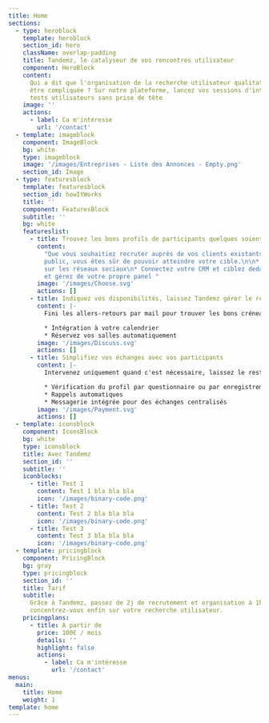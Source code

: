 ```yaml
---
title: Home
sections:
  - type: heroblock
    template: heroblock
    section_id: hero
    className: overlap-padding
    title: Tandemz, le catalyseur de vos rencontres utilisateur
    component: HeroBlock
    content:
      Qui a dit que l'organisation de la recherche utilisateur qualitative devait
      être compliquée ? Sur notre plateforme, lancez vos sessions d'interviews et de
      tests utilisateurs sans prise de tête
    image: ''
    actions:
      - label: Ca m'intéresse
        url: '/contact'
  - template: imageblock
    component: ImageBlock
    bg: white
    type: imageblock
    image: '/images/Entreprises - Liste des Annonces - Empty.png'
    section_id: Image
  - type: featuresblock
    template: featuresblock
    section_id: howItWorks
    title: ''
    component: FeaturesBlock
    subtitle: ''
    bg: white
    featureslist:
      - title: Trouvez les bons profils de participants quelques soient vos critères
        content:
          "Que vous souhaitiez recruter auprès de vos clients existants ou du grand
          public, vous êtes sûr de pouvoir atteindre votre cible.\n\n* Ciblez directement
          sur les réseaux sociaux\n* Connectez votre CRM et ciblez dedans\n* Importez
          et gérez de votre propre panel "
        image: '/images/Choose.svg'
        actions: []
      - title: Indiquez vos disponibilités, laissez Tandemz gérer le reste
        content: |-
          Fini les allers-retours par mail pour trouver les bons créneaux. Laissez vos participants choisir parmi vos disponibilités affichées.

          * Intégration à votre calendrier
          * Réservez vos salles automatiquement
        image: '/images/Discuss.svg'
        actions: []
      - title: Simplifiez vos échanges avec vos participants
        content: |-
          Intervenez uniquement quand c'est nécessaire, laissez le reste à Tandemz !

          * Vérification du profil par questionnaire ou par enregistrement vidéo
          * Rappels automatiques
          * Messagerie intégrée pour des échanges centralisés
        image: '/images/Payment.svg'
        actions: []
  - template: iconsblock
    component: IconsBlock
    bg: white
    type: iconsblock
    title: Avec Tandemz
    section_id: ''
    subtitle: ''
    iconblocks:
      - title: Test 1
        content: Test 1 bla bla bla
        icon: '/images/binary-code.png'
      - title: Test 2
        content: Test 2 bla bla bla
        icon: '/images/binary-code.png'
      - title: Test 3
        content: Test 3 bla bla bla
        icon: '/images/binary-code.png'
  - template: pricingblock
    component: PricingBlock
    bg: gray
    type: pricingblock
    section_id: ''
    title: Tarif
    subtitle:
      Grâce à Tandemz, passez de 2j de recrutement et organisation à 1h, et
      concentrez-vous enfin sur votre recherche utilisateur.
    pricingplans:
      - title: A partir de
        price: 100€ / mois
        details: ''
        highlight: false
        actions:
          - label: Ca m'intéresse
            url: '/contact'
menus:
  main:
    title: Home
    weight: 1
template: home
---
```

